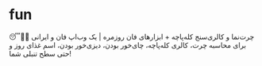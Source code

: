 # fun
😴🍵🍲 چرت‌نما و کالری‌سنج کله‌پاچه + ابزارهای فان روزمره | یک وب‌اپ فان و ایرانی برای محاسبه چرت، کالری کله‌پاچه، چای‌خور بودن، دیزی‌خور بودن، اسم غذای روز و حتی سطح تنبلی شما!
